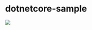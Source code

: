 # dotnetcore-sample
[<img src="https://cloudfarmers.visualstudio.com/DefaultCollection/_apis/public/build/definitions/9b334ed5-9c97-4154-95bd-1b736303174f/22/badge"/>](https://cloudfarmers.visualstudio.com/DefaultCollection/CloudyDev/CloudyDev%20Team/_build/index?definitionId=22)
